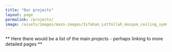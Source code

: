 ```yaml
---
title: "Our projects"
layout: page
permalink: /projects/
image: /assets/images/main-images/Isfahan_Lotfollah_mosque_ceiling_symmetric-banner-narrow.jpg
---
```


** Here there would be a list of the main projects - perhaps linking to more detailed pages **
